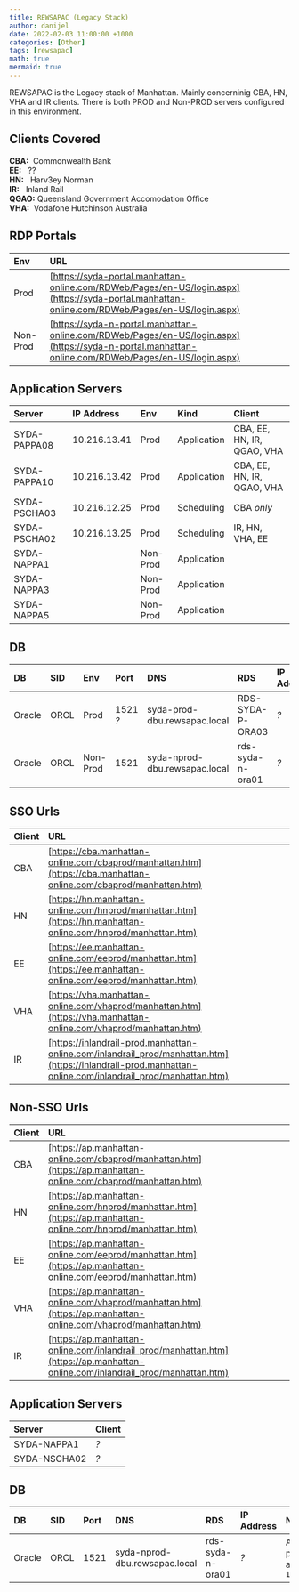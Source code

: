 ```yaml
---
title: REWSAPAC (Legacy Stack)
author: danijel
date: 2022-02-03 11:00:00 +1000
categories: [Other]
tags: [rewsapac]
math: true
mermaid: true
---
```


REWSAPAC is the Legacy stack of Manhattan. Mainly concerninig CBA, HN, VHA and IR clients. There is both PROD and Non-PROD servers configured in this environment.

## Clients Covered

**CBA:**&nbsp;&nbsp;Commonwealth Bank  
**EE:**&nbsp;&nbsp;&nbsp;??  
**HN:**&nbsp;&nbsp;&nbsp;Harv3ey Norman  
**IR:**&nbsp;&nbsp;&nbsp;Inland Rail  
**QGAO:**&nbsp;Queensland Government Accomodation Office  
**VHA:**&nbsp;&nbsp;Vodafone Hutchinson Australia  

## RDP Portals

| Env | URL |
|:----|:----|
| Prod | [https://syda-portal.manhattan-online.com/RDWeb/Pages/en-US/login.aspx](https://syda-portal.manhattan-online.com/RDWeb/Pages/en-US/login.aspx) |
| Non-Prod | [https://syda-n-portal.manhattan-online.com/RDWeb/Pages/en-US/login.aspx](https://syda-n-portal.manhattan-online.com/RDWeb/Pages/en-US/login.aspx) |

## Application Servers

| Server | IP Address | Env | Kind | Client |
|:-------|:-----------|:----|:-----|:-------|
| SYDA-PAPPA08 | 10.216.13.41 | Prod | Application | CBA, EE, HN, IR, QGAO, VHA |
| SYDA-PAPPA10 | 10.216.13.42 | Prod | Application | CBA, EE, HN, IR, QGAO, VHA  |
| SYDA-PSCHA03 | 10.216.12.25 | Prod | Scheduling | CBA _only_ |
| SYDA-PSCHA02 | 10.216.13.25 | Prod | Scheduling | IR, HN, VHA, EE |
| SYDA-NAPPA1 |  | Non-Prod | Application |  |
| SYDA-NAPPA3 |  | Non-Prod | Application |  |
| SYDA-NAPPA5 |  | Non-Prod | Application |  |

## DB

| DB |SID | Env | Port | DNS | RDS | IP Address | Notes |
|:---|:---|:----|:-----|:----|:----|:-----------|:------|
| Oracle | ORCL | Prod | 1521 _?_ | syda-prod-dbu.rewsapac.local | RDS-SYDA-P-ORA03 | _?_ | _Need to ask John how to RDP to this server_ |
| Oracle | ORCL | Non-Prod | 1521 | syda-nprod-dbu.rewsapac.local  | rds-syda-n-ora01 | _?_ | Access via portal. VPN acess `13.55.248.48` |


## SSO Urls

| Client | URL |
|:-------|:----|
| CBA | [https://cba.manhattan-online.com/cbaprod/manhattan.htm](https://cba.manhattan-online.com/cbaprod/manhattan.htm) |
| HN | [https://hn.manhattan-online.com/hnprod/manhattan.htm](https://hn.manhattan-online.com/hnprod/manhattan.htm) |
| EE | [https://ee.manhattan-online.com/eeprod/manhattan.htm](https://ee.manhattan-online.com/eeprod/manhattan.htm) |
| VHA | [https://vha.manhattan-online.com/vhaprod/manhattan.htm](https://vha.manhattan-online.com/vhaprod/manhattan.htm) |
| IR | [https://inlandrail-prod.manhattan-online.com/inlandrail_prod/manhattan.htm](https://inlandrail-prod.manhattan-online.com/inlandrail_prod/manhattan.htm) |

## Non-SSO Urls

| Client | URL |
|:-------|:----|
| CBA | [https://ap.manhattan-online.com/cbaprod/manhattan.htm](https://ap.manhattan-online.com/cbaprod/manhattan.htm) |
| HN | [https://ap.manhattan-online.com/hnprod/manhattan.htm](https://ap.manhattan-online.com/hnprod/manhattan.htm) |
| EE | [https://ap.manhattan-online.com/eeprod/manhattan.htm](https://ap.manhattan-online.com/eeprod/manhattan.htm) |
| VHA | [https://ap.manhattan-online.com/vhaprod/manhattan.htm](https://ap.manhattan-online.com/vhaprod/manhattan.htm) |
| IR | [https://ap.manhattan-online.com/inlandrail_prod/manhattan.htm](https://ap.manhattan-online.com/inlandrail_prod/manhattan.htm) |

## Application Servers

| Server | Client |
|:-------|:-------|
| SYDA-NAPPA1 | _?_ |
| SYDA-NSCHA02 | _?_ |

## DB

| DB |SID | Port | DNS | RDS | IP Address | Notes |
|:---|:---|:-----|:----|:----|:-----------|:------|
| Oracle | ORCL | 1521 | syda-nprod-dbu.rewsapac.local  | rds-syda-n-ora01 | _?_ | Access via portal. VPN acess `13.55.248.48` |

